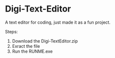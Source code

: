 # Digi-Text-Editor
A text editor for coding, just made it as a fun project.

Steps:
1.  Download the Digi-TextEditor.zip
2.  Exract the file
3.  Run the RUNME.exe
